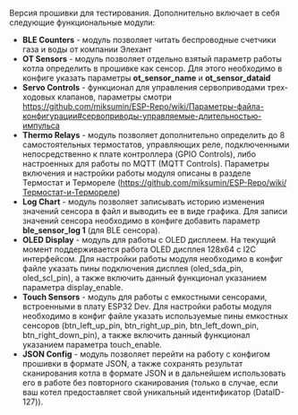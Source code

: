 Версия прошивки для тестирования.
Дополнительно включает в себя следующие функциональные модули:
* **BLE Counters** - модуль позволяет читать беспроводные счетчики газа и воды от компании Элехант
* **OT Sensors** - модуль позволяет отдельно взятый параметр работы котла определить в прошивке как сенсор. Для этого необходимо в конфиге указать параметры **ot_sensor_name** и **ot_sensor_dataid**
* **Servo Controls** - функционал для управления сервоприводами трех-ходовых клапанов, параметры смотри https://github.com/miksumin/ESP-Repo/wiki/Параметры-файла-конфигурации#сервоприводы-управляемые-длительностью-импульса
* **Thermo Relays** - модуль позволяет дополнительно определить до 8 самостоятельных термостатов, управляющих реле, подключенными непосредственно к плате контроллера (GPIO Controls), либо настроенных для работы по MQTT (MQTT Controls). Параметры включения и настройки работы модуля описаны в разделе Термостат и Термореле (https://github.com/miksumin/ESP-Repo/wiki/Термостат-и-Термореле)
* **Log Chart** - модуль позволяет записывать историю изменения значений сенсора в файл и выводить ее в виде графика. Для записи значений сенсора необходимо в конфиге добавить параметр **ble_sensor_log 1** (для BLE сенсора).
* **OLED Display** - модуль для работы с OLED дисплеем. На текущий момент поддерживается работа OLED дисплея 128х64 с I2C интерфейсом. Для настройки работы модуля необходимо в конфиг файле указать пины подключения дисплея (oled_sda_pin, oled_scl_pin), а также включить данный функционал указанием параметра display_enable.
* **Touch Sensors** - модуль для работы с емкостными сенсорами, встроенными в плату ESP32 Dev. Для настройки работы модуля необходимо в конфиг файле указать используемые пины емкостных сенсоров (btn_left_up_pin, btn_right_up_pin, btn_left_down_pin, btn_right_down_pin), а также включить данный функционал указанием параметра touch_enable.
* **JSON Config** - модуль позволяет перейти на работу с конфигом прошивки в формате JSON, а также сохранять результат сканирования котла в формате JSON и в дальнейшем использовать его в работе без повторного сканирования (только в случае, если ваш котел предоставляет свой уникальный идентификатор (DataID-127)).
